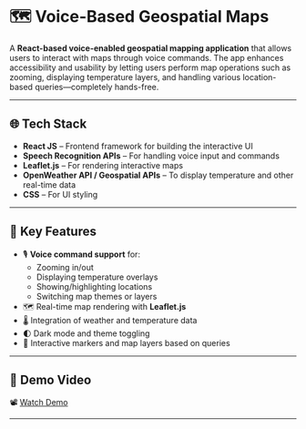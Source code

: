 # 🗺️ Voice-Based Geospatial Maps

A **React-based voice-enabled geospatial mapping application** that allows users to interact with maps through voice commands. The app enhances accessibility and usability by letting users perform map operations such as zooming, displaying temperature layers, and handling various location-based queries—completely hands-free.

---

## 🌐 Tech Stack

- **React JS** – Frontend framework for building the interactive UI  
- **Speech Recognition APIs** – For handling voice input and commands  
- **Leaflet.js** – For rendering interactive maps  
- **OpenWeather API / Geospatial APIs** – To display temperature and other real-time data  
- **CSS** – For UI styling 

---

## 🚀 Key Features

- 🎙️ **Voice command support** for:
  - Zooming in/out
  - Displaying temperature overlays
  - Showing/highlighting locations
  - Switching map themes or layers  
- 🗺️ Real-time map rendering with **Leaflet.js**  
- 🌡️ Integration of weather and temperature data  
- 🌓 Dark mode and theme toggling  
- 📍 Interactive markers and map layers based on queries

---

## 🎥 Demo Video

📽 [Watch Demo](https://drive.google.com/file/d/1MQncbCDC3Pfu-ocrlO5YkogUf-YBRsQ0/view)

---
